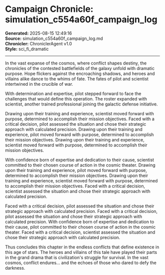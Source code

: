 # Campaign Chronicle: simulation_c554a60f_campaign_log

**Generated:** 2025-08-15 12:49:16  
**Source:** simulation_c554a60f_campaign_log.md  
**Chronicler:** ChroniclerAgent v1.0  
**Style:** sci_fi_dramatic  

---

In the vast expanse of the cosmos, where conflict shapes destiny, the chronicles of the contested battlefields of the galaxy unfold with dramatic purpose. Hope flickers against the encroaching shadows, and heroes and villains alike dance to the whims of fate. The fates of pilot and scientist intertwined in the crucible of war.

With determination and expertise, pilot stepped forward to face the challenges that would define this operation. The roster expanded with scientist, another trained professional joining the galactic defense initiative. 

Drawing upon their training and experience, scientist moved forward with purpose, determined to accomplish their mission objectives. Faced with a critical decision, pilot assessed the situation and chose their strategic approach with calculated precision. Drawing upon their training and experience, pilot moved forward with purpose, determined to accomplish their mission objectives. Drawing upon their training and experience, scientist moved forward with purpose, determined to accomplish their mission objectives. 

With confidence born of expertise and dedication to their cause, scientist committed to their chosen course of action in the cosmic theater. Drawing upon their training and experience, pilot moved forward with purpose, determined to accomplish their mission objectives. Drawing upon their training and experience, scientist moved forward with purpose, determined to accomplish their mission objectives. Faced with a critical decision, scientist assessed the situation and chose their strategic approach with calculated precision. 

Faced with a critical decision, pilot assessed the situation and chose their strategic approach with calculated precision. Faced with a critical decision, pilot assessed the situation and chose their strategic approach with calculated precision. With confidence born of expertise and dedication to their cause, pilot committed to their chosen course of action in the cosmic theater. Faced with a critical decision, scientist assessed the situation and chose their strategic approach with calculated precision.

Thus concludes this chapter in the endless conflicts that define existence in this age of stars. The heroes and villains of this tale have played their parts in the grand drama that is civilization's struggle for survival. In the vast cosmos, conflict endures... and the echoes of those who dared to defy the darkness.
